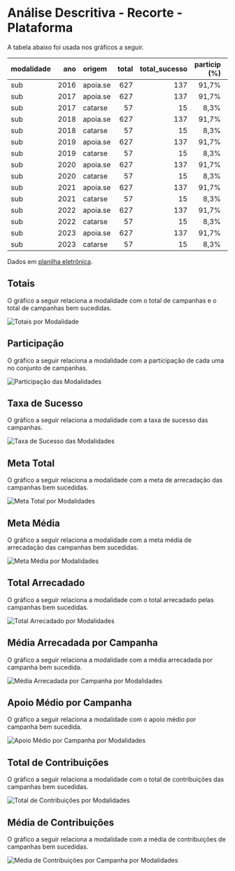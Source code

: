 # Análise Descritiva - Recorte - Plataforma

A tabela abaixo foi usada nos gráficos a seguir.

| modalidade   |   ano | origem   |   total |   total_sucesso |   particip (%) |   taxa_sucesso (%) |   meta (R$) |   meta_avg (R$) |   meta_std (R$) |   meta_min (R$) |   meta_max (R$) |   arrecadado_sucesso (R$) |   arrecadado_avg (R$) |   arrecadado_std (R$) |   arrecadado_min (R$) |   arrecadado_max (R$) |   apoio_medio (R$) |   apoio_std (R$) |   apoio_min (R$) |   apoio_max (R$) |   contribuicoes |   contribuicoes_med |   contribuicoes_std |   contribuicoes_min |   contribuicoes_max |
|:-------------|------:|:---------|--------:|----------------:|---------------:|-------------------:|------------:|----------------:|----------------:|----------------:|----------------:|--------------------------:|----------------------:|----------------------:|----------------------:|----------------------:|-------------------:|-----------------:|-----------------:|-----------------:|----------------:|--------------------:|--------------------:|--------------------:|--------------------:|
| sub          |  2016 | apoia.se |     627 |             137 |          91,7% |              21,9% |  165.199,06 |        1.205,83 |        2.163,29 |            0,00 |       21.176,92 |                 39.550,44 |                288,69 |                682,40 |                  1,09 |              5.087,08 |              20,89 |            15,28 |             1,01 |            84,08 |           2.063 |                15,1 |                33,4 |                 1,0 |               208,0 |
| sub          |  2017 | apoia.se |     627 |             137 |          91,7% |              21,9% |  165.199,06 |        1.205,83 |        2.163,29 |            0,00 |       21.176,92 |                 39.550,44 |                288,69 |                682,40 |                  1,09 |              5.087,08 |              20,89 |            15,28 |             1,01 |            84,08 |           2.063 |                15,1 |                33,4 |                 1,0 |               208,0 |
| sub          |  2017 | catarse  |      57 |              15 |           8,3% |              26,3% |        0,00 |            0,00 |            0,00 |            0,00 |            0,00 |                  3.636,52 |                242,43 |                198,40 |                 10,98 |                538,44 |              24,89 |            12,20 |            10,98 |            48,38 |             145 |                 9,7 |                 8,3 |                 1,0 |                30,0 |
| sub          |  2018 | apoia.se |     627 |             137 |          91,7% |              21,9% |  165.199,06 |        1.205,83 |        2.163,29 |            0,00 |       21.176,92 |                 39.550,44 |                288,69 |                682,40 |                  1,09 |              5.087,08 |              20,89 |            15,28 |             1,01 |            84,08 |           2.063 |                15,1 |                33,4 |                 1,0 |               208,0 |
| sub          |  2018 | catarse  |      57 |              15 |           8,3% |              26,3% |        0,00 |            0,00 |            0,00 |            0,00 |            0,00 |                  3.636,52 |                242,43 |                198,40 |                 10,98 |                538,44 |              24,89 |            12,20 |            10,98 |            48,38 |             145 |                 9,7 |                 8,3 |                 1,0 |                30,0 |
| sub          |  2019 | apoia.se |     627 |             137 |          91,7% |              21,9% |  165.199,06 |        1.205,83 |        2.163,29 |            0,00 |       21.176,92 |                 39.550,44 |                288,69 |                682,40 |                  1,09 |              5.087,08 |              20,89 |            15,28 |             1,01 |            84,08 |           2.063 |                15,1 |                33,4 |                 1,0 |               208,0 |
| sub          |  2019 | catarse  |      57 |              15 |           8,3% |              26,3% |        0,00 |            0,00 |            0,00 |            0,00 |            0,00 |                  3.636,52 |                242,43 |                198,40 |                 10,98 |                538,44 |              24,89 |            12,20 |            10,98 |            48,38 |             145 |                 9,7 |                 8,3 |                 1,0 |                30,0 |
| sub          |  2020 | apoia.se |     627 |             137 |          91,7% |              21,9% |  165.199,06 |        1.205,83 |        2.163,29 |            0,00 |       21.176,92 |                 39.550,44 |                288,69 |                682,40 |                  1,09 |              5.087,08 |              20,89 |            15,28 |             1,01 |            84,08 |           2.063 |                15,1 |                33,4 |                 1,0 |               208,0 |
| sub          |  2020 | catarse  |      57 |              15 |           8,3% |              26,3% |        0,00 |            0,00 |            0,00 |            0,00 |            0,00 |                  3.636,52 |                242,43 |                198,40 |                 10,98 |                538,44 |              24,89 |            12,20 |            10,98 |            48,38 |             145 |                 9,7 |                 8,3 |                 1,0 |                30,0 |
| sub          |  2021 | apoia.se |     627 |             137 |          91,7% |              21,9% |  165.199,06 |        1.205,83 |        2.163,29 |            0,00 |       21.176,92 |                 39.550,44 |                288,69 |                682,40 |                  1,09 |              5.087,08 |              20,89 |            15,28 |             1,01 |            84,08 |           2.063 |                15,1 |                33,4 |                 1,0 |               208,0 |
| sub          |  2021 | catarse  |      57 |              15 |           8,3% |              26,3% |        0,00 |            0,00 |            0,00 |            0,00 |            0,00 |                  3.636,52 |                242,43 |                198,40 |                 10,98 |                538,44 |              24,89 |            12,20 |            10,98 |            48,38 |             145 |                 9,7 |                 8,3 |                 1,0 |                30,0 |
| sub          |  2022 | apoia.se |     627 |             137 |          91,7% |              21,9% |  165.199,06 |        1.205,83 |        2.163,29 |            0,00 |       21.176,92 |                 39.550,44 |                288,69 |                682,40 |                  1,09 |              5.087,08 |              20,89 |            15,28 |             1,01 |            84,08 |           2.063 |                15,1 |                33,4 |                 1,0 |               208,0 |
| sub          |  2022 | catarse  |      57 |              15 |           8,3% |              26,3% |        0,00 |            0,00 |            0,00 |            0,00 |            0,00 |                  3.636,52 |                242,43 |                198,40 |                 10,98 |                538,44 |              24,89 |            12,20 |            10,98 |            48,38 |             145 |                 9,7 |                 8,3 |                 1,0 |                30,0 |
| sub          |  2023 | apoia.se |     627 |             137 |          91,7% |              21,9% |  165.199,06 |        1.205,83 |        2.163,29 |            0,00 |       21.176,92 |                 39.550,44 |                288,69 |                682,40 |                  1,09 |              5.087,08 |              20,89 |            15,28 |             1,01 |            84,08 |           2.063 |                15,1 |                33,4 |                 1,0 |               208,0 |
| sub          |  2023 | catarse  |      57 |              15 |           8,3% |              26,3% |        0,00 |            0,00 |            0,00 |            0,00 |            0,00 |                  3.636,52 |                242,43 |                198,40 |                 10,98 |                538,44 |              24,89 |            12,20 |            10,98 |            48,38 |             145 |                 9,7 |                 8,3 |                 1,0 |                30,0 |

Dados em [planilha eletrônica](./dados/sub-plataforma.xlsx).


## Totais

O gráfico a seguir relaciona a modalidade com o total de campanhas e o total de campanhas bem sucedidas.

![Totais por Modalidade](./img/sub-plataforma-totais.png)


## Participação

O gráfico a seguir relaciona a modalidade com a participação de cada uma no conjunto de campanhas.

![Participação das Modalidades](./img/sub-plataforma-participacao.png)


## Taxa de Sucesso

O gráfico a seguir relaciona a modalidade com a taxa de sucesso das campanhas.

![Taxa de Sucesso das Modalidades](./img/sub-plataforma-taxa-sucesso.png)


## Meta Total

O gráfico a seguir relaciona a modalidade com a meta de arrecadação das campanhas bem sucedidas.

![Meta Total por Modalidades](./img/sub-plataforma-meta.png)


## Meta Média

O gráfico a seguir relaciona a modalidade com a meta média de arrecadação das campanhas bem sucedidas.

![Meta Média por Modalidades](./img/sub-plataforma-meta-med.png)


## Total Arrecadado

O gráfico a seguir relaciona a modalidade com o total arrecadado pelas campanhas bem sucedidas.

![Total Arrecadado por Modalidades](./img/sub-plataforma-total-arrecadado.png)


## Média Arrecadada por Campanha

O gráfico a seguir relaciona a modalidade com a média arrecadada por campanha bem sucedida.

![Média Arrecadada por Campanha por Modalidades](./img/sub-plataforma-media-arrecadada.png)


## Apoio Médio por Campanha

O gráfico a seguir relaciona a modalidade com o apoio médio por campanha bem sucedida.

![Apoio Médio por Campanha por Modalidades](./img/sub-plataforma-apoio-medio.png)


## Total de Contribuições

O gráfico a seguir relaciona a modalidade com o total de contribuições das campanhas bem sucedidas.

![Total de Contribuições por Modalidades](./img/sub-plataforma-total-contribuicoes.png)


## Média de Contribuições

O gráfico a seguir relaciona a modalidade com a média de contribuições de campanhas bem sucedidas.

![Média de Contribuições por Campanha por Modalidades](./img/sub-plataforma-media-contribuicoes.png)



